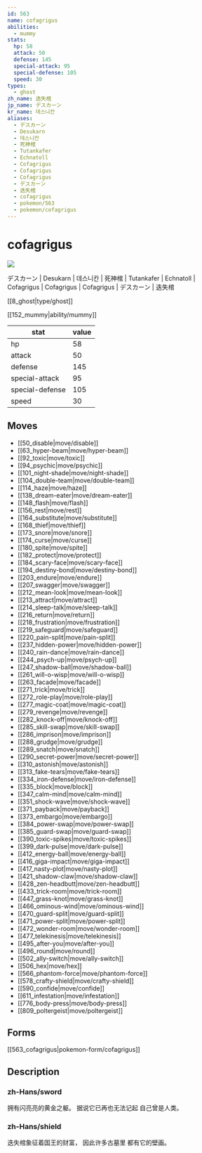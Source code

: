 ```yaml
---
id: 563
name: cofagrigus
abilities:
  - mummy
stats:
  hp: 58
  attack: 50
  defense: 145
  special-attack: 95
  special-defense: 105
  speed: 30
types:
  - ghost
zh_name: 迭失棺
jp_name: デスカーン
kr_name: 데스니칸
aliases:
  - デスカーン
  - Desukarn
  - 데스니칸
  - 死神棺
  - Tutankafer
  - Echnatoll
  - Cofagrigus
  - Cofagrigus
  - Cofagrigus
  - デスカーン
  - 迭失棺
  - cofagrigus
  - pokemon/563
  - pokemon/cofagrigus
---
```

# cofagrigus

![](https://raw.githubusercontent.com/PokeAPI/sprites/master/sprites/pokemon/563.png)

デスカーン | Desukarn | 데스니칸 | 死神棺 | Tutankafer | Echnatoll | Cofagrigus | Cofagrigus | Cofagrigus | デスカーン | 迭失棺

[[8_ghost|type/ghost]]

[[152_mummy|ability/mummy]]

|stat|value|
|---|---|
|hp|58|
|attack|50|
|defense|145|
|special-attack|95|
|special-defense|105|
|speed|30|


## Moves

- [[50_disable|move/disable]]
- [[63_hyper-beam|move/hyper-beam]]
- [[92_toxic|move/toxic]]
- [[94_psychic|move/psychic]]
- [[101_night-shade|move/night-shade]]
- [[104_double-team|move/double-team]]
- [[114_haze|move/haze]]
- [[138_dream-eater|move/dream-eater]]
- [[148_flash|move/flash]]
- [[156_rest|move/rest]]
- [[164_substitute|move/substitute]]
- [[168_thief|move/thief]]
- [[173_snore|move/snore]]
- [[174_curse|move/curse]]
- [[180_spite|move/spite]]
- [[182_protect|move/protect]]
- [[184_scary-face|move/scary-face]]
- [[194_destiny-bond|move/destiny-bond]]
- [[203_endure|move/endure]]
- [[207_swagger|move/swagger]]
- [[212_mean-look|move/mean-look]]
- [[213_attract|move/attract]]
- [[214_sleep-talk|move/sleep-talk]]
- [[216_return|move/return]]
- [[218_frustration|move/frustration]]
- [[219_safeguard|move/safeguard]]
- [[220_pain-split|move/pain-split]]
- [[237_hidden-power|move/hidden-power]]
- [[240_rain-dance|move/rain-dance]]
- [[244_psych-up|move/psych-up]]
- [[247_shadow-ball|move/shadow-ball]]
- [[261_will-o-wisp|move/will-o-wisp]]
- [[263_facade|move/facade]]
- [[271_trick|move/trick]]
- [[272_role-play|move/role-play]]
- [[277_magic-coat|move/magic-coat]]
- [[279_revenge|move/revenge]]
- [[282_knock-off|move/knock-off]]
- [[285_skill-swap|move/skill-swap]]
- [[286_imprison|move/imprison]]
- [[288_grudge|move/grudge]]
- [[289_snatch|move/snatch]]
- [[290_secret-power|move/secret-power]]
- [[310_astonish|move/astonish]]
- [[313_fake-tears|move/fake-tears]]
- [[334_iron-defense|move/iron-defense]]
- [[335_block|move/block]]
- [[347_calm-mind|move/calm-mind]]
- [[351_shock-wave|move/shock-wave]]
- [[371_payback|move/payback]]
- [[373_embargo|move/embargo]]
- [[384_power-swap|move/power-swap]]
- [[385_guard-swap|move/guard-swap]]
- [[390_toxic-spikes|move/toxic-spikes]]
- [[399_dark-pulse|move/dark-pulse]]
- [[412_energy-ball|move/energy-ball]]
- [[416_giga-impact|move/giga-impact]]
- [[417_nasty-plot|move/nasty-plot]]
- [[421_shadow-claw|move/shadow-claw]]
- [[428_zen-headbutt|move/zen-headbutt]]
- [[433_trick-room|move/trick-room]]
- [[447_grass-knot|move/grass-knot]]
- [[466_ominous-wind|move/ominous-wind]]
- [[470_guard-split|move/guard-split]]
- [[471_power-split|move/power-split]]
- [[472_wonder-room|move/wonder-room]]
- [[477_telekinesis|move/telekinesis]]
- [[495_after-you|move/after-you]]
- [[496_round|move/round]]
- [[502_ally-switch|move/ally-switch]]
- [[506_hex|move/hex]]
- [[566_phantom-force|move/phantom-force]]
- [[578_crafty-shield|move/crafty-shield]]
- [[590_confide|move/confide]]
- [[611_infestation|move/infestation]]
- [[776_body-press|move/body-press]]
- [[809_poltergeist|move/poltergeist]]

## Forms



[[563_cofagrigus|pokemon-form/cofagrigus]]

## Description

### zh-Hans/sword

拥有闪亮亮的黄金之躯。
据说它已再也无法记起
自己曾是人类。

### zh-Hans/shield

迭失棺象征着国王的财富，
因此许多古墓里
都有它的壁画。

